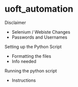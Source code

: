 # uoft_automation

Disclaimer
- Selenium / Webiste Changes
- Passwords and Usernames

Setting up the Python Script
- Formatting the files
- Info needed

Running the python script
- Instructions
